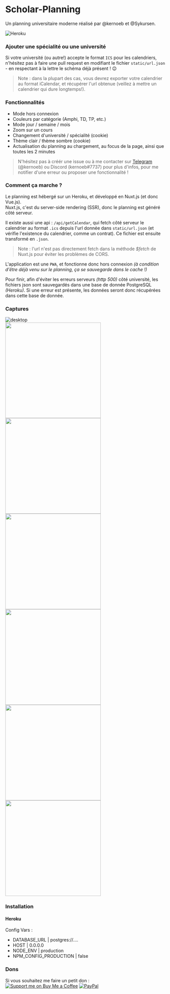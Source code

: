 # Scholar-Planning

Un planning universitaire moderne réalisé par @kernoeb et @Sykursen.  

![Heroku](https://heroku-badge.herokuapp.com/?app=scholar-planning)

### Ajouter une spécialité ou une université

Si votre université (ou autre!) accepte le format `ICS` pour les calendriers, n'hésitez pas à faire une pull request en modifiant le fichier `static/url.json` - en respectant à la lettre le schéma déjà présent ! :wink:

> Note : dans la plupart des cas, vous devrez exporter votre calendrier au format iCalendar, et récupérer l'url obtenue (veillez à mettre un calendrier qui dure longtemps!).

### Fonctionnalités

- Mode hors connexion
- Couleurs par catégorie (Amphi, TD, TP, etc.)
- Mode jour / semaine / mois
- Zoom sur un cours
- Changement d'université / spécialité (cookie)
- Thème clair / thème sombre (cookie)
- Actualisation du planning au chargement, au focus de la page, ainsi que toutes les 2 minutes

> N'hésitez pas à créér une issue ou à me contacter sur [Telegram](https://t.me/kernoeb) (@kernoeb) ou Discord (kernoeb#7737) pour plus d'infos, pour me notifier d'une erreur ou proposer une fonctionnalité !

### Comment ça marche ?

Le planning est hébergé sur un Heroku, et développé en Nuxt.js (et donc Vue.js).  
Nuxt.js, c'est du server-side rendering (SSR), donc le planning est généré côté serveur.

Il existe aussi une api : `/api/getCalendar`, qui fetch côté serveur le calendrier au format `.ics` depuis l'url donnée dans `static/url.json` (et vérifie l'existence du calendrier, comme un contrat).
Ce fichier est ensuite transformé en `.json`.

> Note : l'url n'est pas directement fetch dans la méthode *$fetch* de Nuxt.js pour éviter les problèmes de CORS.

L'application est une `PWA`, et fonctionne donc hors connexion *(à condition d'être déjà venu sur le planning, ça se sauvegarde dans le cache !)*

Pour finir, afin d'éviter les erreurs serveurs *(http 500)* côté université, les fichiers json sont sauvegardés dans une base de donnée PostgreSQL *(Heroku)*.
Si une erreur est présente, les données seront donc récupérées dans cette base de donnée.

### Captures

![desktop](img/desktop.png)  
<img src="img/phone1.png" height="300" />
<br>
<img src="img/phone2.png" height="300" />
<br>
<img src="img/phone3.png" height="300" />
<br>
<img src="img/phone4.png" height="300" />
<br>
<img src="img/phone5.png" height="300" />
<br>
<img src="img/phone6.png" height="300" />

### Installation

#### Heroku

Config Vars :
- DATABASE_URL | postgres://....
- HOST | 0.0.0.0
- NODE_ENV | production
- NPM_CONFIG_PRODUCTION | false

### Dons

Si vous souhaitez me faire un petit don :  
[![Support me on Buy Me a Coffee](https://img.shields.io/badge/Support%20me-☕-orange.svg?style=for-the-badge&label=Buy%20me%20a%20coffee)](https://www.buymeacoffee.com/kernoeb) [![PayPal](https://img.shields.io/badge/Donate-💵-yellow.svg?style=for-the-badge&label=PayPal)](https://www.paypal.com/kernoeb)
